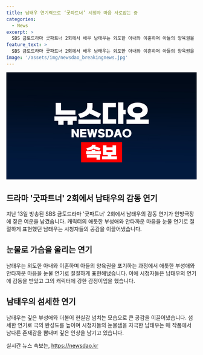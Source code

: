 ```yaml
---
title: 남태우 연기력으로 ‘굿파트너’ 시청자 마음 사로잡는 중
categories:
  - News
excerpt: >
  SBS 금토드라마 굿파트너 2회에서 배우 남태우는 외도한 아내와 이혼하며 아들의 양육권을 포기하는 과정을 애틋하고 안타깝게 표현했다. 그의 감정 표현과 눈물 연기는 시청자들의 이목을 사로잡았고, 극의 완성도를 높이며 큰 공감을 이끌어냈다. 남태우의 섬세한 연기는 매 작품에서 특별한 존재감을 보여주며, 앞으로의 활약에 대한 기대를 높이고 있다.
feature_text: >
  SBS 금토드라마 굿파트너 2회에서 배우 남태우는 외도한 아내와 이혼하며 아들의 양육권을 포기하는 과정을 애틋하고 안타깝게 표현했다. 그의 감정 표현과 눈물 연기는 시청자들의 이목을 사로잡았고, 극의 완성도를 높이며 큰 공감을 이끌어냈다. 남태우의 섬세한 연기는 매 작품에서 특별한 존재감을 보여주며, 앞으로의 활약에 대한 기대를 높이고 있다.
image: '/assets/img/newsdao_breakingnews.jpg'
---
```


<p><img src="/assets/img/newsdao_breakingnews.jpg" alt="ontimetimes 속보" /></p>

<h2 data-ke-size="size26">드라마 '굿파트너' 2회에서 남태우의 감동 연기</h2>

<p data-ke-size="size16">지난 13일 방송된 SBS 금토드라마 '굿파트너' 2회에서 남태우의 감동 연기가 안방극장에 짙은 여운을 남겼습니다. 캐릭터의 애틋한 부성애와 안타까운 마음을 눈물 연기로 절절하게 표현했던 남태우는 시청자들의 공감을 이끌어냈습니다.</p>

<h2 data-ke-size="size26">눈물로 가슴을 울리는 연기</h2>

<p data-ke-size="size16">남태우는 외도한 아내와 이혼하며 아들의 양육권을 포기하는 과정에서 애틋한 부성애와 안타까운 마음을 눈물 연기로 절절하게 표현해냈습니다. 이에 시청자들은 남태우의 연기에 감동을 받았고 그의 캐릭터에 강한 감정이입을 했습니다. </p>

<h2 data-ke-size="size26">남태우의 섬세한 연기</h2>

<p data-ke-size="size16">남태우는 깊은 부성애와 더불어 현실감 넘치는 모습으로 큰 공감을 이끌어냈습니다. 섬세한 연기로 극의 완성도를 높이며 시청자들의 눈물샘을 자극한 남태우는 매 작품에서 남다른 존재감을 뽐내며 깊은 인상을 남기고 있습니다. </p>
실시간 뉴스 속보는, <a href="https://newsdao.kr" rel="dofollow">https://newsdao.kr</a>


